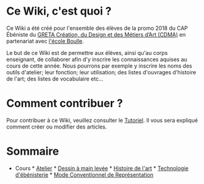 <!-- TITLE: Accueil -->
<!-- SUBTITLE: Présentation et structure du Wiki -->

# Ce Wiki, c'est quoi ?

Ce Wiki a été créé pour l'ensemble des élèves de la promo 2018 du CAP Ébéniste du [GRETA Création, du Design et des Métiers d’Art (CDMA)](https://www.cdma.greta.fr "Site du GRETA CDMA") en partenariat avec [l'école Boulle](https://fr.wikipedia.org/wiki/%C3%89cole_Boulle "Page Wikipedia de l'école Boulle").

Le but de ce Wiki est de permettre aux élèves, ainsi qu'au corps enseignant, de collaborer afin d'y inscrire les connaissances aquises au cours de cette année.
Nous pourrons par exemple y inscrire les noms des outils d'atelier; leur fonction; leur utilisation; des listes d'ouvrages d'histoire de l'art; des listes de vocabulaire etc...


# Comment contribuer ?

Pour contribuer à ce Wiki, veuillez consulter le [Tutoriel](/tuto/page-wiki). Il vous sera expliqué comment créer ou modifier des articles.

# Sommaire
* Cours
		* [Atelier](cours/atelier)
		* [Dessin à main levée](cours/dessin-a-main-levee)
		* [Histoire de l'art](cours/histoire-de-l-art)
		* [Technologie d'ébénisterie](cours/technologie-d-ebenisterie)
		* [Mode Conventionnel de Représentation](cours/mode-conventionnel-de-representation)
 


